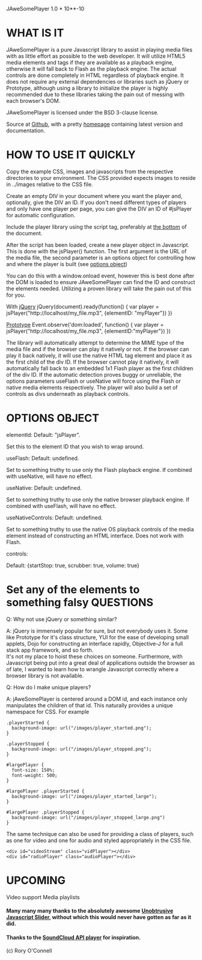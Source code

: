 JAweSomePlayer 1.0 * 10\*\*-10

WHAT IS IT
===

JAweSomePlayer is a pure Javascript library to assist in playing media files 
with as little effort as possible to the web developer.  It will utilize HTML5 
media elements and tags if they are available as a playback engine, otherwise 
it will fall back to Flash as the playback engine.  The actual controls are 
done completely in HTML regardless of playback engine.  It does not require any
external dependencies or libraries such as jQuery or Prototype, although using
a library to initialize the player is highly recommended due to these 
libraries taking the pain out of messing with each browser's DOM.

JAweSomePlayer is licensed under the BSD 3-clause license.

Source at [Github]("http://github.com/RoryO/jawesomeplayer"), with a pretty
[homepage]("http://metricgnome.net/awesome/jawesomeplayer") containing latest
version and documentation.

HOW TO USE IT QUICKLY
===
Copy the example CSS, images and javascripts from the respective
directories to your environment.  The CSS provided expects images to
reside in ../images relative to the CSS file.

Create an empty DIV in your document where you want the player and, optionally,
give the DIV an ID.  If you don't need different types of players and only 
have one player per page, you can give the DIV an ID of \#jsPlayer for 
automatic configuration.
    <div id="myPlayer"></div>

Include the player library using the script tag, preferably at 
[the bottom](http://developer.yahoo.com/performance/rules.html#js_bottom) of 
the document.
    <script src="/js/js_player.js"></script>

After the script has been loaded, create a new player object in
Javascript.  This is done with the jsPlayer() function.  The first argument 
is the URL of the media file, the second parameter is an options object for 
controlling how and where the player is built (see [options object](#options))

You can do this with a window.onload event, however this is best done after the
DOM is loaded to ensure JAweSomePlayer can find the ID and construct the elements 
needed.  Utilizing a proven library will take the pain out of this for you.

With [jQuery](http://jquery.org)
    jQuery(document).ready(function() {
      var player = jsPlayer("http://localhost/my_file.mp3", {elementID: "myPlayer"})
    })

[Prototype](http://prototypejs.org)
    Event.observe('dom:loaded', function() {
      var player = jsPlayer("http://localhost/my_file.mp3", {elementID:"myPlayer"})
    })

The library will automatically attempt to determine the MIME type of
the media file and if the browser can play it natively or not.  If
the browser can play it back natively, it will use the native HTML tag
element and place it as the first child of the div ID.  If
the browser cannot play it natively, it will automatically fall back to
an embedded 1x1 Flash player as the first children of the div
ID.  If the automatic detection proves buggy or unreliable, the options
parameters useFlash or useNative will force using the Flash or native
media elements respectively.  The player will also build a set of controls 
as divs underneath as playback controls.


OPTIONS OBJECT
===

elementId: Default: "jsPlayer".

Set this to the element ID that you wish to wrap around.

useFlash: Default: undefined.

Set to something truthy to use only the  Flash playback engine.  If combined 
with useNative, will have no effect.

useNative: Default: undefined.

Set to something truthy to use only the native browser playback engine.  If 
combined with useFlash, will have no effect.

useNativeControls: Default: undefined.

Set to something truthy to use the native OS playback controls of the
media element instead of constructing an HTML interface.  Does not work
with Flash.

controls: 

Default: {startStop: true, scrubber: true, volume: true}

Set any of the elements to something falsy
QUESTIONS
===
Q: Why not use jQuery or something similar?

A: jQuery is immensely popular for sure, but not everybody uses it.
Some like Prototype for it's class structure, YUI for the ease of
developing small applets, Dojo for constructing an interface
rapidly, Objective-J for a full stack app framework, and so forth.  
It's not my place to hoist these choices on someone. Furthermore, 
with Javascript being put into a great deal of applications outside the 
browser as of late, I wanted to learn how to wrangle Javascript correctly 
where a browser library is not available.

Q: How do I make unique players?

A: jAweSomePlayer is centered around a DOM id, and each instance only
manipulates the children of that id.  This naturally provides a unique
namespace for CSS.  For example

    .playerStarted {
      background-image: url("/images/player_started.png");
    }

    .playerStopped {
      background-image: url("/images/player_stopped.png");
    }

    #largePlayer {
      font-size: 150%;
      font-weight: 500;
    }

    #largePlayer .playerStarted {
      background-image: url("/images/player_started_large");
    }

    #largePlayer .playerStopped {
      background-image: url("/images/player_stopped_large.png")
    }

The same technique can also be used for providing a class of players,
such as one for video and one for audio and styled appropriately in the
CSS file.

    <div id="videoStream" class="vidPlayer"></div>
    <div id="radioPlayer" class="audioPlayer"></div>

UPCOMING
===
Video support
Media playlists

#### Many many many thanks to the absolutely awesome [Unobtrusive Javascript Slider](http://www.frequency-decoder.com/2010/11/18/unobtrusive-slider-control-html5-input-range-polyfill), without which this would never have gotten as far as it did.
#### Thanks to the [SoundCloud API player](https://github.com/soundcloud/soundcloud-custom-player) for inspiration.

(c) Rory O'Connell
